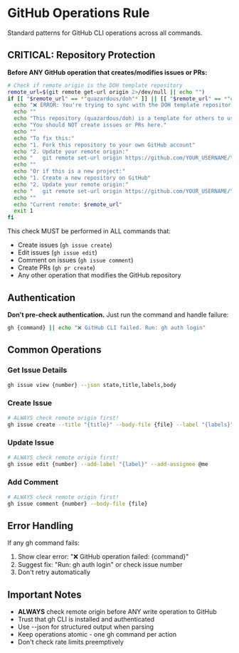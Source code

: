 # GitHub Operations Rule

Standard patterns for GitHub CLI operations across all commands.

## CRITICAL: Repository Protection

**Before ANY GitHub operation that creates/modifies issues or PRs:**

```bash
# Check if remote origin is the DOH template repository
remote_url=$(git remote get-url origin 2>/dev/null || echo "")
if [[ "$remote_url" == *"quazardous/doh"* ]] || [[ "$remote_url" == *"quazardous/doh.git"* ]]; then
  echo "❌ ERROR: You're trying to sync with the DOH template repository!"
  echo ""
  echo "This repository (quazardous/doh) is a template for others to use."
  echo "You should NOT create issues or PRs here."
  echo ""
  echo "To fix this:"
  echo "1. Fork this repository to your own GitHub account"
  echo "2. Update your remote origin:"
  echo "   git remote set-url origin https://github.com/YOUR_USERNAME/YOUR_REPO.git"
  echo ""
  echo "Or if this is a new project:"
  echo "1. Create a new repository on GitHub"
  echo "2. Update your remote origin:"
  echo "   git remote set-url origin https://github.com/YOUR_USERNAME/YOUR_REPO.git"
  echo ""
  echo "Current remote: $remote_url"
  exit 1
fi
```

This check MUST be performed in ALL commands that:
- Create issues (`gh issue create`)
- Edit issues (`gh issue edit`)
- Comment on issues (`gh issue comment`)
- Create PRs (`gh pr create`)
- Any other operation that modifies the GitHub repository

## Authentication

**Don't pre-check authentication.** Just run the command and handle failure:

```bash
gh {command} || echo "❌ GitHub CLI failed. Run: gh auth login"
```

## Common Operations

### Get Issue Details
```bash
gh issue view {number} --json state,title,labels,body
```

### Create Issue
```bash
# ALWAYS check remote origin first!
gh issue create --title "{title}" --body-file {file} --label "{labels}"
```

### Update Issue
```bash
# ALWAYS check remote origin first!
gh issue edit {number} --add-label "{label}" --add-assignee @me
```

### Add Comment
```bash
# ALWAYS check remote origin first!
gh issue comment {number} --body-file {file}
```

## Error Handling

If any gh command fails:
1. Show clear error: "❌ GitHub operation failed: {command}"
2. Suggest fix: "Run: gh auth login" or check issue number
3. Don't retry automatically

## Important Notes

- **ALWAYS** check remote origin before ANY write operation to GitHub
- Trust that gh CLI is installed and authenticated
- Use --json for structured output when parsing
- Keep operations atomic - one gh command per action
- Don't check rate limits preemptively

